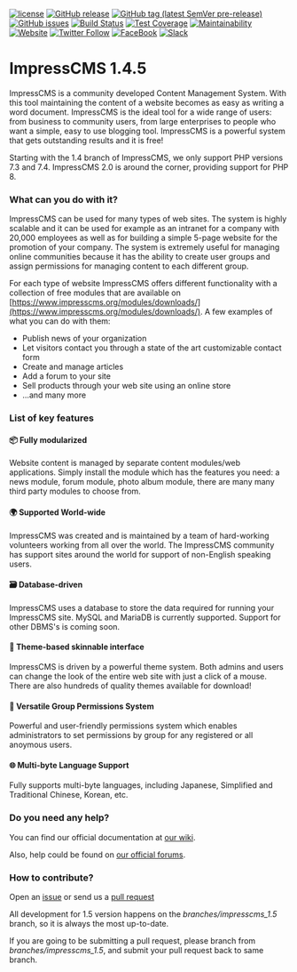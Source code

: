 [![license](https://img.shields.io/badge/license-GPLv2-brightgreen.svg)](https://raw.githubusercontent.com/ImpressCMS/impresscms/branches/impresscms_1.4/docs/license.txt) [![GitHub release](https://img.shields.io/github/release/ImpressCMS/impresscms.svg?maxAge=86400&logo=github&logoColor=white&label=latest%20release)](github.com/ImpressCMS/impresscms/releases/latest) [![GitHub tag (latest SemVer pre-release)](https://img.shields.io/packagist/vpre/impresscms/impresscms.svg?label=preview&logo=github)](https://github.com/ImpressCMS/impresscms/releases) [![GitHub issues](https://img.shields.io/github/issues-raw/ImpressCMS/impresscms.svg?maxAge=3600&logo=github&logoColor=white)](https://github.com/ImpressCMS/impresscms/issues) [![Build Status](https://img.shields.io/travis/ImpressCMS/impresscms.svg?branch=branches/impresscms_1.4&maxAge=3600&logo=travis)](https://travis-ci.org/ImpressCMS/impresscms) [![Test Coverage](https://api.codeclimate.com/v1/badges/b27536db6688e64deef8/test_coverage)](https://codeclimate.com/github/ImpressCMS/impresscms/test_coverage) [![Maintainability](https://api.codeclimate.com/v1/badges/b27536db6688e64deef8/maintainability)](https://codeclimate.com/github/ImpressCMS/impresscms/maintainability) [![Website](https://img.shields.io/website-up-down-green-red/https/naereen.github.io.svg?maxAge=3600)](https://impresscms.org/) [![Twitter Follow](https://img.shields.io/twitter/follow/ImpressCMS.svg?color=%2338A1F3&label=twitter&style=flat&logo=twitter)](https://twitter.com/ImpressCMS) [![FaceBook](https://img.shields.io/badge/facebook-%3F%3F%3F-%233C5A99.svg?logo=facebook)](https://www.facebook.com/ImpressCMS/) [![Slack](http://invite.impresscms.org/badge.svg)](http://invite.impresscms.org)

# ImpressCMS 1.4.5

ImpressCMS is a community developed Content Management System. With this tool maintaining the content of a website becomes as easy as writing a word document. ImpressCMS is the ideal tool for a wide range of users: from business to community users, from large enterprises to people who want a simple, easy to use blogging tool. ImpressCMS is a powerful system that gets outstanding results and it is free!

Starting with the 1.4 branch of ImpressCMS, we only support PHP versions 7.3 and 7.4. ImpressCMS 2.0 is around the corner, providing support for PHP 8.

### What can you do with it?

ImpressCMS can be used for many types of web sites. The system is highly scalable and it can be used for example as an intranet for a company with 20,000 employees as well as for building a simple 5-page website for the promotion of your company. 
The system is extremely useful for managing online communities because it has the ability to create user groups and assign permissions for managing content to each different group.

For each type of website ImpressCMS offers different functionality with a collection of free modules that are available on [https://www.impresscms.org/modules/downloads/](https://www.impresscms.org/modules/downloads/). A few examples of what you can do with them:

* Publish news of your organization
* Let visitors contact you through a state of the art customizable contact form
* Create and manage articles
* Add a forum to your site
* Sell products through your web site using an online store
* ...and many more

### List of key features

#### :package: Fully modularized

Website content is managed by separate content modules/web applications. Simply install the module which has the features you need: a news module, forum module, photo album module, there are many many third party modules to choose from.

#### :earth_africa: Supported World-wide

ImpressCMS was created and is maintained by a team of hard-working volunteers working from all over the world. The ImpressCMS community has support sites around the world for support of non-English speaking users.

#### 🗃️ Database-driven

ImpressCMS uses a database to store the data required for running your ImpressCMS site. MySQL and MariaDB is currently supported. Support for other DBMS's is coming soon.

#### :rainbow: Theme-based skinnable interface

ImpressCMS is driven by a powerful theme system. Both admins and users can change the look of the entire web site with just a click of a mouse. There are also hundreds of quality themes available for download!

#### :busts_in_silhouette: Versatile Group Permissions System

Powerful and user-friendly permissions system which enables administrators to set permissions by group for any registered or all anoymous users.

#### :globe_with_meridians: Multi-byte Language Support

Fully supports multi-byte languages, including Japanese, Simplified and Traditional Chinese, Korean, etc.

### Do you need any help?

You can find our official documentation at [our wiki](https://www.impresscms.org/modules/simplywiki/). 

Also, help could be found on [our official forums](https://www.impresscms.org/modules/iforum/).

### How to contribute?

Open an [issue](https://github.com/ImpressCMS/impresscms/issues/new) or send us a [pull request](https://github.com/ImpressCMS/impresscms/pulls)

All development for 1.5 version happens on the *branches/impresscms_1.5* branch, so it is always the most up-to-date. 

If you are going to be submitting a pull request, please branch from *branches/impresscms_1.5*, and submit your pull request back to same branch.
